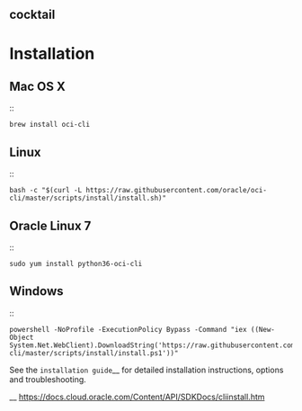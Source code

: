 ## cocktail

Installation
============

Mac OS X
--------
::

    brew install oci-cli

Linux
-----
::

    bash -c "$(curl -L https://raw.githubusercontent.com/oracle/oci-cli/master/scripts/install/install.sh)"

Oracle Linux 7
--------------
::

    sudo yum install python36-oci-cli

Windows
-------
::

    powershell -NoProfile -ExecutionPolicy Bypass -Command "iex ((New-Object System.Net.WebClient).DownloadString('https://raw.githubusercontent.com/oracle/oci-cli/master/scripts/install/install.ps1'))"

See the `installation guide`__ for detailed installation instructions, options and troubleshooting.

__ https://docs.cloud.oracle.com/Content/API/SDKDocs/cliinstall.htm
